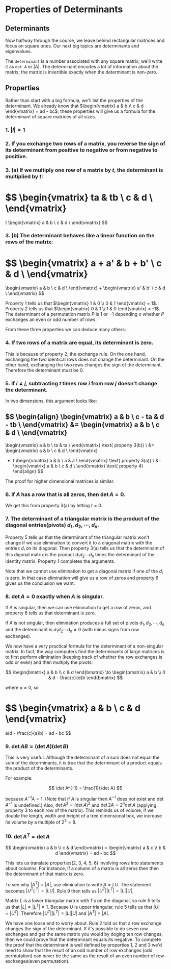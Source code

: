 # Properties of Determinants

## Determinants

Now halfway through the course, we leave behind rectangular matrices and focus on square ones. Our next big topics are determinants and eigenvalues.

The `determinant` is a number associated with any square matrix; we'll write it as `det A` or $|A|$. The determinant encodes a lot of information about the matrix; the matrix is invertible exactly when the determinant is non-zero.

## Properties

Rather than start with a big formula, we'll list the properties of the determinant. We already know that $\begin{vmatrix} a & b \\ c & d  \end{vmatrix} = ad - bc$; these properties will give us a formula for the determinant of square matrices of all sizes.

### 1. $|I| = 1$

### 2. If you exchange two rows of a matrix, you reverse the sign of its determinant from positive to negative or from negative to positive.

### 3. (a) If we multiply one row of a matrix by $t$, the determinant is multiplied by $t$:

$$
\begin{vmatrix}
ta & tb \\
c & d \\
\end{vmatrix}
=
t
\begin{vmatrix}
a & b \\
c & d \\
\end{vmatrix}
$$

### 3. (b) The determinant behaves like a linear function on the rows of the matrix:

$$
\begin{vmatrix}
a + a' & b + b' \\
c & d \\
\end{vmatrix}
=
\begin{vmatrix}
a & b \\
c & d \\
\end{vmatrix}
+
\begin{vmatrix}
a' & b' \\
c & d \\
\end{vmatrix}
$$

Property 1 tells us that $\begin{vmatrix} 1 & 0 \\ 0 & 1 \end{vmatrix} = 1$. 
Property 2 tells us that $\begin{vmatrix} 0 & 1 \\ 1 & 0 \end{vmatrix} = -1$.
The determinant of a permutation matrix $P$ is $1$ or $-1$ depending o whether $P$ exchanges an even or odd number of rows.

From these three properties we can deduce many others:

### 4. If two rows of a matrix are equal, its determinant is zero.

This is because of property 2, the exchange rule. On the one hand, exchanging the two identical rows does not change the determinant. On the other hand, exchanging the two rows changes the sign of the determinant. Therefore the determinant must be $0$.

### 5. If $i \ne j$, subtracting $t$ times row $i$ from row $j$ doesn't change the determinant.

In two dimensions, this argument looks like:

$$
\begin{align}
\begin{vmatrix}
a & b \\
c - ta & d - tb \\
\end{vmatrix}
&=
\begin{vmatrix}
a & b \\
c & d \\
\end{vmatrix}
-
\begin{vmatrix}
a & b \\
ta & ta \\
\end{vmatrix}
\text{   property 3(b)} \\
&=
\begin{vmatrix}
a & b \\
c & d \\
\end{vmatrix}
- t
\begin{vmatrix}
a & b \\
a & a \\
\end{vmatrix}
\text{  property 3(a)} \\
&=
\begin{vmatrix}
a & b \\
c & d \\
\end{vmatrix}
\text{  property 4}
\end{align}
$$

The proof for higher dimensional matrices is similar.

### 6. If $A$ has a row that is all zeros, then $\det A = 0$.

We get this from property 3(a) by letting $t = 0$.

### 7. The determinant of a triangular matrix is the product of the diagonal entries(pivots) $d_1, d_2, \cdots, d_n$.

Property 5 tells us that the determinant of the triangular matrix won't change if we use elimination to convert it to a diagonal matrix with the entries $d_i$ on its diagonal. Then property 3(a) tells us that the determinant of this digonal matrix is the product $d_1d_2 \cdots d_n$ times the determinant of the identity matrix. Property 1 completes the arguments.

Note that we cannot use elimination to get a diagonal matrix if one of the $d_i$ is zero. In that case elimination will give us a row of zeros and property 6 gives us the conclusion we want.

### 8. $\det A = 0$ exactly when $A$ is singular.

If $A$ is singular, then we can use elimination to get a row of zeros, and property 6 tells us that determinant is zero.

If $A$ is not singular, then elimination produces a full set of pivots $d_1, d_2, \cdots, d_n$ and the determinant is $d_1d_2 \cdots d_n \ne 0$ (with minus signs from row exchanges).

We now have a very practical formula for the determinant of a non-singular matrix. In fact, the way computers find the determinants of large matrices is to first perform elimination (keeping track of whether the row exchanges is odd or even) and then multiply the pivots:

$$
\begin{bmatrix}
a & b \\ c & d
\end{bmatrix}
\to
\begin{bmatrix}
a & b \\ 0 & d - \frac{c}{d}b
\end{bmatrix}
$$

where $a \ne 0$, so

$$
\begin{vmatrix}
a & b \\ c & d
\end{vmatrix}
=
a(d - \frac{c}{a}b) = ad - bc
$$

### 9. $\det AB = (\det A)(\det B)$

This is very useful. Although the determinant of a sum does not equal the sum of the determinants, it is true that the determinant of a product equals the product of the determinants.

For example:

$$
\det A^{-1} = \frac{1}{\det A}
$$

because $A^{-1}A = 1$. (Note that if $A$ is singular then $A^{-1}$ does not exist and $\det A^{-1}$ is undefined.) Also, $\det A^2 = (\det A)^2$ and $\det 2A = 2^n \det A$ (applying property 3 to each row of the matrix). This reminds us of volume, if we double the length, width and height of a tree dimensional box, we increase its volume by a multiple of $2^3 = 8$.

### 10. $\det A^T = \det A$

$$
\begin{vmatrix} a & b \\ c & d \end{vmatrix} = \begin{vmatrix} a & c \\ b & d \end{vmatrix} = ad - bc
$$

This lets us translate properties(2, 3, 4, 5, 6) involving rows into statements about columns. For instance, if a column of a matrix is all zeros then then the determinant of that matrix is zero.

To see why $|A^T| = |A|$, use elimination to write $A = LU$. The statement becomes $|U^TL^T| = |LU|$. Rule 9 then tells us $|U^T||L^T| = |L||U|$.

Matrix $L$ is a lower triangular matrix with $1$'s on the diagonal, so rule 5 tells us that $|L| = |L^T| = 1$. Because $U$ is upper triangular, rule 5 tells us that $|U| = |U^T|$. Therefore $|U^T||L^T| = |L||U|$ and $|A^T| = |A|$.

We have one loose end to worry about. Rule 2 told us that a row exchange changes the sign of the determinant. If it's possible to do seven row exchanges and get the same matrix you would by doging ten row changes, then we could prove that the determinant equals its negative. To complete the proof that the determinant is well defined by properties 1, 2 and 3 we'd need to show that the result of an odd number of row exchanges (odd permutation) can never be the same as the result of an even number of row exchanges(even permutation).
